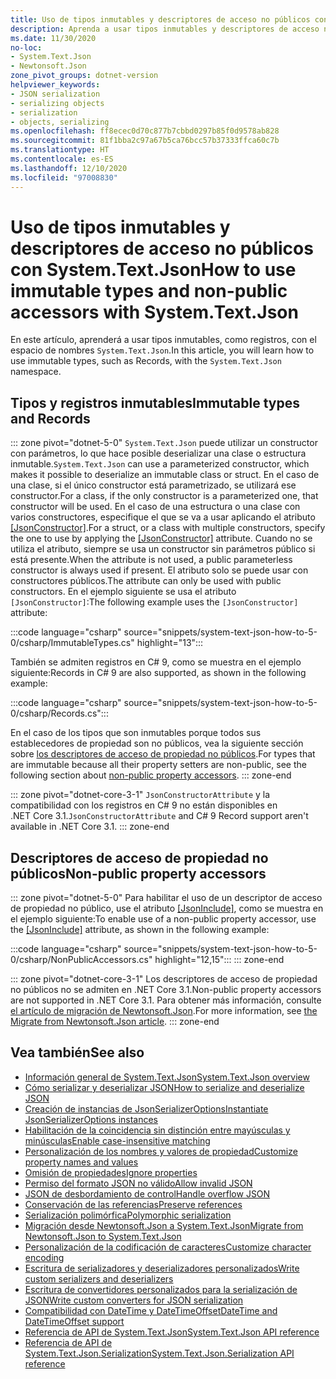 ```yaml
---
title: Uso de tipos inmutables y descriptores de acceso no públicos con System.Text.Json
description: Aprenda a usar tipos inmutables y descriptores de acceso no públicos durante la serialización y deserialización de JSON en .NET.
ms.date: 11/30/2020
no-loc:
- System.Text.Json
- Newtonsoft.Json
zone_pivot_groups: dotnet-version
helpviewer_keywords:
- JSON serialization
- serializing objects
- serialization
- objects, serializing
ms.openlocfilehash: ff8ecec0d70c877b7cbbd0297b85f0d9578ab828
ms.sourcegitcommit: 81f1bba2c97a67b5ca76bcc57b37333ffca60c7b
ms.translationtype: HT
ms.contentlocale: es-ES
ms.lasthandoff: 12/10/2020
ms.locfileid: "97008830"
---
```

# <a name="how-to-use-immutable-types-and-non-public-accessors-with-no-locsystemtextjson"></a><span data-ttu-id="0f350-103">Uso de tipos inmutables y descriptores de acceso no públicos con System.Text.Json</span><span class="sxs-lookup"><span data-stu-id="0f350-103">How to use immutable types and non-public accessors with System.Text.Json</span></span>

<span data-ttu-id="0f350-104">En este artículo, aprenderá a usar tipos inmutables, como registros, con el espacio de nombres `System.Text.Json`.</span><span class="sxs-lookup"><span data-stu-id="0f350-104">In this article, you will learn how to use immutable types, such as Records, with the `System.Text.Json` namespace.</span></span>

## <a name="immutable-types-and-records"></a><span data-ttu-id="0f350-105">Tipos y registros inmutables</span><span class="sxs-lookup"><span data-stu-id="0f350-105">Immutable types and Records</span></span>

::: zone pivot="dotnet-5-0"
<span data-ttu-id="0f350-106">`System.Text.Json` puede utilizar un constructor con parámetros, lo que hace posible deserializar una clase o estructura inmutable.</span><span class="sxs-lookup"><span data-stu-id="0f350-106">`System.Text.Json` can use a parameterized constructor, which makes it possible to deserialize an immutable class or struct.</span></span> <span data-ttu-id="0f350-107">En el caso de una clase, si el único constructor está parametrizado, se utilizará ese constructor.</span><span class="sxs-lookup"><span data-stu-id="0f350-107">For a class, if the only constructor is a parameterized one, that constructor will be used.</span></span> <span data-ttu-id="0f350-108">En el caso de una estructura o una clase con varios constructores, especifique el que se va a usar aplicando el atributo [[JsonConstructor]](xref:System.Text.Json.Serialization.JsonConstructorAttribute.%23ctor%2A).</span><span class="sxs-lookup"><span data-stu-id="0f350-108">For a struct, or a class with multiple constructors, specify the one to use by applying the [[JsonConstructor]](xref:System.Text.Json.Serialization.JsonConstructorAttribute.%23ctor%2A) attribute.</span></span> <span data-ttu-id="0f350-109">Cuando no se utiliza el atributo, siempre se usa un constructor sin parámetros público si está presente.</span><span class="sxs-lookup"><span data-stu-id="0f350-109">When the attribute is not used, a public parameterless constructor is always used if present.</span></span> <span data-ttu-id="0f350-110">El atributo solo se puede usar con constructores públicos.</span><span class="sxs-lookup"><span data-stu-id="0f350-110">The attribute can only be used with public constructors.</span></span> <span data-ttu-id="0f350-111">En el ejemplo siguiente se usa el atributo `[JsonConstructor]`:</span><span class="sxs-lookup"><span data-stu-id="0f350-111">The following example uses the `[JsonConstructor]` attribute:</span></span>

:::code language="csharp" source="snippets/system-text-json-how-to-5-0/csharp/ImmutableTypes.cs" highlight="13":::

<span data-ttu-id="0f350-112">También se admiten registros en C# 9, como se muestra en el ejemplo siguiente:</span><span class="sxs-lookup"><span data-stu-id="0f350-112">Records in C# 9 are also supported, as shown in the following example:</span></span>

:::code language="csharp" source="snippets/system-text-json-how-to-5-0/csharp/Records.cs":::

<span data-ttu-id="0f350-113">En el caso de los tipos que son inmutables porque todos sus establecedores de propiedad son no públicos, vea la siguiente sección sobre [los descriptores de acceso de propiedad no públicos](#non-public-property-accessors).</span><span class="sxs-lookup"><span data-stu-id="0f350-113">For types that are immutable because all their property setters are non-public, see the following section about [non-public property accessors](#non-public-property-accessors).</span></span>
::: zone-end

::: zone pivot="dotnet-core-3-1"
<span data-ttu-id="0f350-114">`JsonConstructorAttribute` y la compatibilidad con los registros en C# 9 no están disponibles en .NET Core 3.1.</span><span class="sxs-lookup"><span data-stu-id="0f350-114">`JsonConstructorAttribute` and C# 9 Record support aren't available in .NET Core 3.1.</span></span>
::: zone-end

## <a name="non-public-property-accessors"></a><span data-ttu-id="0f350-115">Descriptores de acceso de propiedad no públicos</span><span class="sxs-lookup"><span data-stu-id="0f350-115">Non-public property accessors</span></span>

::: zone pivot="dotnet-5-0"
<span data-ttu-id="0f350-116">Para habilitar el uso de un descriptor de acceso de propiedad no público, use el atributo [[JsonInclude]](xref:System.Text.Json.Serialization.JsonIncludeAttribute), como se muestra en el ejemplo siguiente:</span><span class="sxs-lookup"><span data-stu-id="0f350-116">To enable use of a non-public property accessor, use the [[JsonInclude]](xref:System.Text.Json.Serialization.JsonIncludeAttribute) attribute, as shown in the following example:</span></span>

:::code language="csharp" source="snippets/system-text-json-how-to-5-0/csharp/NonPublicAccessors.cs" highlight="12,15":::
::: zone-end

::: zone pivot="dotnet-core-3-1"
<span data-ttu-id="0f350-117">Los descriptores de acceso de propiedad no públicos no se admiten en .NET Core 3.1.</span><span class="sxs-lookup"><span data-stu-id="0f350-117">Non-public property accessors are not supported in .NET Core 3.1.</span></span> <span data-ttu-id="0f350-118">Para obtener más información, consulte [el artículo de migración de Newtonsoft.Json](system-text-json-migrate-from-newtonsoft-how-to.md#non-public-property-setters-and-getters).</span><span class="sxs-lookup"><span data-stu-id="0f350-118">For more information, see [the Migrate from Newtonsoft.Json article](system-text-json-migrate-from-newtonsoft-how-to.md#non-public-property-setters-and-getters).</span></span>
::: zone-end

## <a name="see-also"></a><span data-ttu-id="0f350-119">Vea también</span><span class="sxs-lookup"><span data-stu-id="0f350-119">See also</span></span>

* [<span data-ttu-id="0f350-120">Información general de System.Text.Json</span><span class="sxs-lookup"><span data-stu-id="0f350-120">System.Text.Json overview</span></span>](system-text-json-overview.md)
* [<span data-ttu-id="0f350-121">Cómo serializar y deserializar JSON</span><span class="sxs-lookup"><span data-stu-id="0f350-121">How to serialize and deserialize JSON</span></span>](system-text-json-how-to.md)
* [<span data-ttu-id="0f350-122">Creación de instancias de JsonSerializerOptions</span><span class="sxs-lookup"><span data-stu-id="0f350-122">Instantiate JsonSerializerOptions instances</span></span>](system-text-json-configure-options.md)
* [<span data-ttu-id="0f350-123">Habilitación de la coincidencia sin distinción entre mayúsculas y minúsculas</span><span class="sxs-lookup"><span data-stu-id="0f350-123">Enable case-insensitive matching</span></span>](system-text-json-character-casing.md)
* [<span data-ttu-id="0f350-124">Personalización de los nombres y valores de propiedad</span><span class="sxs-lookup"><span data-stu-id="0f350-124">Customize property names and values</span></span>](system-text-json-customize-properties.md)
* [<span data-ttu-id="0f350-125">Omisión de propiedades</span><span class="sxs-lookup"><span data-stu-id="0f350-125">Ignore properties</span></span>](system-text-json-ignore-properties.md)
* [<span data-ttu-id="0f350-126">Permiso del formato JSON no válido</span><span class="sxs-lookup"><span data-stu-id="0f350-126">Allow invalid JSON</span></span>](system-text-json-invalid-json.md)
* [<span data-ttu-id="0f350-127">JSON de desbordamiento de control</span><span class="sxs-lookup"><span data-stu-id="0f350-127">Handle overflow JSON</span></span>](system-text-json-handle-overflow.md)
* [<span data-ttu-id="0f350-128">Conservación de las referencias</span><span class="sxs-lookup"><span data-stu-id="0f350-128">Preserve references</span></span>](system-text-json-preserve-references.md)
* [<span data-ttu-id="0f350-129">Serialización polimórfica</span><span class="sxs-lookup"><span data-stu-id="0f350-129">Polymorphic serialization</span></span>](system-text-json-polymorphism.md)
* [<span data-ttu-id="0f350-130">Migración desde Newtonsoft.Json a System.Text.Json</span><span class="sxs-lookup"><span data-stu-id="0f350-130">Migrate from Newtonsoft.Json to System.Text.Json</span></span>](system-text-json-migrate-from-newtonsoft-how-to.md)
* [<span data-ttu-id="0f350-131">Personalización de la codificación de caracteres</span><span class="sxs-lookup"><span data-stu-id="0f350-131">Customize character encoding</span></span>](system-text-json-character-encoding.md)
* [<span data-ttu-id="0f350-132">Escritura de serializadores y deserializadores personalizados</span><span class="sxs-lookup"><span data-stu-id="0f350-132">Write custom serializers and deserializers</span></span>](write-custom-serializer-deserializer.md)
* [<span data-ttu-id="0f350-133">Escritura de convertidores personalizados para la serialización de JSON</span><span class="sxs-lookup"><span data-stu-id="0f350-133">Write custom converters for JSON serialization</span></span>](system-text-json-converters-how-to.md)
* [<span data-ttu-id="0f350-134">Compatibilidad con DateTime y DateTimeOffset</span><span class="sxs-lookup"><span data-stu-id="0f350-134">DateTime and DateTimeOffset support</span></span>](../datetime/system-text-json-support.md)
* <span data-ttu-id="0f350-135">[Referencia de API de System.Text.Json](xref:System.Text.Json)</span><span class="sxs-lookup"><span data-stu-id="0f350-135">[System.Text.Json API reference](xref:System.Text.Json)</span></span>
* <span data-ttu-id="0f350-136">[Referencia de API de System.Text.Json.Serialization](xref:System.Text.Json.Serialization)</span><span class="sxs-lookup"><span data-stu-id="0f350-136">[System.Text.Json.Serialization API reference](xref:System.Text.Json.Serialization)</span></span>
